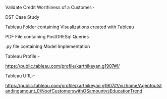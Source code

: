 Validate Credit Worthiness of a Customer:-

DST Case Study

Tableau Folder containing Visualizations created with Tableau

PDF File containing PostGRESql Queries

.py file containing Model Implementation

Tableau Profile:-

https://public.tableau.com/profile/karthikeyan.g1907#!/


Tableau URL:-

https://public.tableau.com/profile/karthikeyan.g1907#!/vizhome/Ageofoutstandingamount_0/NoofCustomerswithOSamountvsEducationTrend

